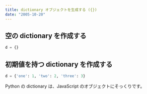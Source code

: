 ```yaml
---
title: dictionary オブジェクトを生成する ({})
date: "2005-10-20"
---
```


空の dictionary を作成する
----

```python
d = {}
```

初期値を持つ dictionary を作成する
----

```python
d = {'one': 1, 'two': 2, 'three': 3}
```

Python の dictionary は、JavaScript のオブジェクトにそっくりです。

